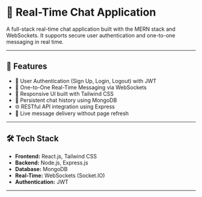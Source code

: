 

# 💬 Real-Time Chat Application

A full-stack real-time chat application built with the MERN stack and WebSockets. It supports secure user authentication and one-to-one messaging in real time.

---

## 🚀 Features

- 🔐 User Authentication (Sign Up, Login, Logout) with JWT
- 💬 One-to-One Real-Time Messaging via WebSockets
- 📱 Responsive UI built with Tailwind CSS
- 💾 Persistent chat history using MongoDB
- 🌐 RESTful API integration using Express
- 🔄 Live message delivery without page refresh

---

## 🛠️ Tech Stack

- **Frontend:** React.js, Tailwind CSS
- **Backend:** Node.js, Express.js
- **Database:** MongoDB
- **Real-Time:** WebSockets (Socket.IO)
- **Authentication:** JWT

---
